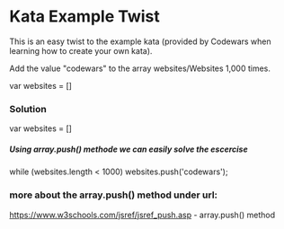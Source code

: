 # Kata Example Twist

This is an easy twist to the example kata (provided by Codewars when learning how to create your own kata).

Add the value "codewars" to the array websites/Websites 1,000 times.

var websites = []

### Solution

var websites = []

##### Using array.push() methode we can easily solve the escercise

while (websites.length < 1000) websites.push('codewars');

### more about the array.push() method under url:

https://www.w3schools.com/jsref/jsref_push.asp - array.push() method
